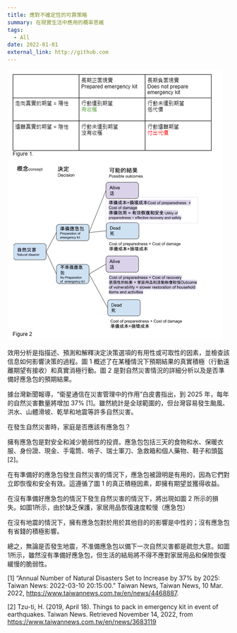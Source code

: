 ```yaml
---
title: 應對不確定性的可靠策略
summary: 在現實生活中應用的概率思維
tags:
  - All
date: 2022-01-01
external_link: http://github.com
---
```


![screen reader text](irl.png "圖 1&2")

效用分析是指描述、預測和解釋決定決策選項的有用性或可取性的因素，並檢查該信息如何影響決策的過程。圖 1 概述了在某種情況下預期結果的真實積極（行動遠離期望有接收）和真實消極行動。圖 2 是對自然災害情況的詳細分析以及是否準備好應急包的預期結果。

據台灣新聞報導，“衛星通信在災害管理中的作用”白皮書指出，到 2025 年，每年的自然災害數量將增加 37% [1]。雖然統計是全球範圍的，但台灣容易發生颱風、洪水、山體滑坡、乾旱和地震等許多自然災害。

在發生自然災害時，家庭是否應該有應急包？

擁有應急包是對安全和減少脆弱性的投資。應急包包括三天的食物和水、保暖衣服、身份證、現金、手電筒、哨子、瑞士軍刀、急救箱和個人藥物、鞋子和頭盔 [2]。

在有準備好的應急包發生自然災害的情況下，應急包被證明是有用的，因為它們對立即恢復和安全有效。這遵循了圖 1 的真正積極因素，即擁有期望並獲得收益。

在沒有準備好應急包的情況下發生自然災害的情況下，將出現如圖 2 所示的損失。如圖1所示，由於缺乏保護，家居用品恢復速度較慢（應急包）

在沒有地震的情況下，擁有應急包對於用於其他目的的影響是中性的；沒有應急包有省錢的積極影響。

總之，無論是否發生地震，不准備應急包以備下一次自然災害都是疏忽大意。如圖1所示，雖然沒有準備好應急包，但生活的結局將不得不應對家居用品和保險恢復緩慢的脆弱性。

[1] “Annual Number of Natural Disasters Set to Increase by 37% by 2025: Taiwan News: 2022-03-10 20:15:00.” Taiwan News, Taiwan News, 10 Mar. 2022, https://www.taiwannews.com.tw/en/news/4468887. 

[2] Tzu-ti, H. (2019, April 18). Things to pack in emergency kit in event of earthquakes. Taiwan News. Retrieved November 14, 2022, from https://www.taiwannews.com.tw/en/news/3683119 
